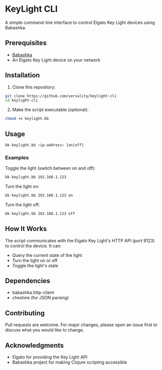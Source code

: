 # KeyLight CLI

A simple command-line interface to control Elgato Key Light devices using Babashka.

## Prerequisites

- [Babashka](https://github.com/babashka/babashka#installation)
- An Elgato Key Light device on your network

## Installation

1. Clone this repository:
```bash
git clone https://github.com/versality/keylight-cli
cd keylight-cli
```

2. Make the script executable (optional):
```bash
chmod +x keylight.bb
```

## Usage

```bash
bb keylight.bb <ip-address> [on|off]
```

### Examples

Toggle the light (switch between on and off):
```bash
bb keylight.bb 192.168.1.123
```

Turn the light on:
```bash
bb keylight.bb 192.168.1.123 on
```

Turn the light off:
```bash
bb keylight.bb 192.168.1.123 off
```

## How It Works

The script communicates with the Elgato Key Light's HTTP API (port 9123) to control the device. It can:
- Query the current state of the light
- Turn the light on or off
- Toggle the light's state

## Dependencies

- babashka.http-client
- cheshire (for JSON parsing)

## Contributing

Pull requests are welcome. For major changes, please open an issue first to discuss what you would like to change.

## Acknowledgments

- Elgato for providing the Key Light API
- Babashka project for making Clojure scripting accessible

